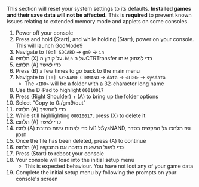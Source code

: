 This section will reset your system settings to its defaults. **Installed games and their save data will not be affected.** This is **required** to prevent known issues relating to extended memory mode and applets on some consoles.

1. Power off your console
2. Press and hold (Start), and while holding (Start), power on your console. This will launch GodMode9
3. Navigate to `[0:] SDCARD` -> `gm9` -> `in`
4. תלחצו (X) על קובץ ה`.bin` של הCTRTransfer כדי למחוק אותו
5. תלחצו (A) כדי לאשר
6. Press (B) a few times to go back to the main menu
7. Navigate to `[1:] SYSNAND CTRNAND` -> `data` -> `<ID0>` -> `sysdata`
    - The `<ID0>` will be a folder with a 32-character long name
8. Use the D-Pad to highlight `00010017`
9. Press (Right Shoulder) + (A) to bring up the folder options
10. Select "Copy to 0:/gm9/out"
11. תלחצו (A) כדי להמשיך
12. While still highlighting `00010017`, press (X) to delete it
13. תלחצו (A) כדי לאשר
14. לחצו (A) כדי לפתוח גישת כתיבת lvl1 לSysNAND, ואז תלחצו על המקשים בסדר הנכון
15. Once the file has been deleted, press (A) to continue
16. תלחצו (A) כדי לנעול הרשאות כתיבה אם תתבקשו
17. Press (Start) to reboot your console
18. Your console will load into the initial setup menu
    - This is expected behaviour. You have not lost any of your game data
19. Complete the initial setup menu by following the prompts on your console's screen
